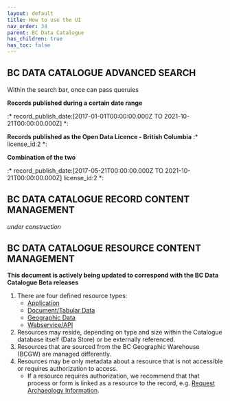 ```yaml
---
layout: default
title: How to use the UI
nav_order: 34
parent: BC Data Catalogue
has_children: true
has_toc: false
---
```


## BC DATA CATALOGUE ADVANCED SEARCH

Within the search bar, once can pass queruies

**Records published during a certain date range**

:* record_publish_date:[2017-01-01T00:00:00.000Z TO 2021-10-21T00:00:00.000Z] *:

**Records published as the Open Data Licence - British Columbia**
:* license_id:2 *:

**Combination of the two**

:* record_publish_date:[2017-05-21T00:00:00.000Z TO 2021-10-21T00:00:00.000Z] license_id:2 *:

## BC DATA CATALOGUE RECORD CONTENT MANAGEMENT

_under construction_

## BC DATA CATALOGUE RESOURCE CONTENT MANAGEMENT
**This document is actively being updated to correspond with the BC Data Catalogue Beta releases**

1. There are four defined resource types: 
    - [Application](./dps_bcdc_w_application.md)
    - [Document/Tabular Data](./dps_bcdc_w_dataset.md)
    - [Geographic Data](./dps_bcdc_w_geographic_dataset.md)
    - [Webservice/API](./dps_bcdc_w_webservice_api.md)
1. Resources may reside, depending on type and size within the Catalogue database itself (Data Store) or be externally referenced.
2. Resources that are sourced from the BC Geographic Warehouse (BCGW) are managed differently.
3. Resources may be only metadata about a resource that is not accessible or requires authorization to access.
    + If a resource requires authorization, we recommend that that process or form is linked as a resource to the record, e.g. [Request Archaeology Information](https://catalogue.data.gov.bc.ca/dataset/a6d58d20-8e19-46ba-b5a0-f02e436fa765/resource/cbbd35ea-8ddb-4cb4-b717-d897e5303dc3).
